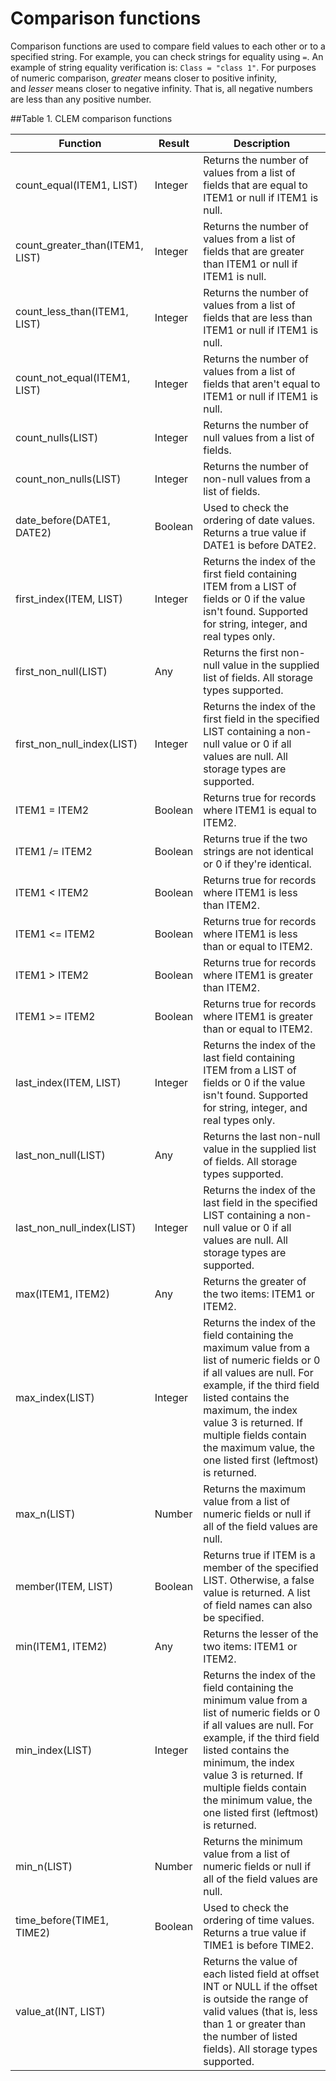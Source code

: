 Comparison functions
====================

Comparison functions are used to compare field values to each other or to a specified string.
For example, you can check strings for equality using `=`. An example of string equality verification is: `Class = "class 1"`.
For purposes of numeric comparison, *greater* means closer to positive infinity, and *lesser* means closer to negative infinity. That is, all negative numbers are less than any positive number.

##Table 1. CLEM comparison functions

| Function                   | Result  | Description                                                                                                                                               |
|----------------------------|---------|-----------------------------------------------------------------------------------------------------------------------------------------------------------|
| count_equal(ITEM1, LIST)   | Integer | Returns the number of values from a list of fields that are equal to ITEM1 or null if ITEM1 is null.                                                       |
| count_greater_than(ITEM1, LIST) | Integer | Returns the number of values from a list of fields that are greater than ITEM1 or null if ITEM1 is null.                                                   |
| count_less_than(ITEM1, LIST)    | Integer | Returns the number of values from a list of fields that are less than ITEM1 or null if ITEM1 is null.                                                      |
| count_not_equal(ITEM1, LIST)    | Integer | Returns the number of values from a list of fields that aren't equal to ITEM1 or null if ITEM1 is null.                                                    |
| count_nulls(LIST)               | Integer | Returns the number of null values from a list of fields.                                                                                                   |
| count_non_nulls(LIST)           | Integer | Returns the number of non-null values from a list of fields.                                                                                               |
| date_before(DATE1, DATE2)       | Boolean | Used to check the ordering of date values. Returns a true value if DATE1 is before DATE2.                                                                  |
| first_index(ITEM, LIST)         | Integer | Returns the index of the first field containing ITEM from a LIST of fields or 0 if the value isn't found. Supported for string, integer, and real types only.|
| first_non_null(LIST)            | Any     | Returns the first non-null value in the supplied list of fields. All storage types supported.                                                              |
| first_non_null_index(LIST)      | Integer | Returns the index of the first field in the specified LIST containing a non-null value or 0 if all values are null. All storage types are supported.        |
| ITEM1 = ITEM2                   | Boolean | Returns true for records where ITEM1 is equal to ITEM2.                                                                                                    |
| ITEM1 /= ITEM2                  | Boolean | Returns true if the two strings are not identical or 0 if they're identical.                                                                               |
| ITEM1 < ITEM2                   | Boolean | Returns true for records where ITEM1 is less than ITEM2.                                                                                                   |
| ITEM1 <= ITEM2                  | Boolean | Returns true for records where ITEM1 is less than or equal to ITEM2.                                                                                       |
| ITEM1 > ITEM2                   | Boolean | Returns true for records where ITEM1 is greater than ITEM2.                                                                                                |
| ITEM1 >= ITEM2                  | Boolean | Returns true for records where ITEM1 is greater than or equal to ITEM2.                                                                                    |
| last_index(ITEM, LIST)          | Integer | Returns the index of the last field containing ITEM from a LIST of fields or 0 if the value isn't found. Supported for string, integer, and real types only.|
| last_non_null(LIST)             | Any     | Returns the last non-null value in the supplied list of fields. All storage types supported.                                                               |
| last_non_null_index(LIST)       | Integer | Returns the index of the last field in the specified LIST containing a non-null value or 0 if all values are null. All storage types are supported.         |
| max(ITEM1, ITEM2)               | Any     | Returns the greater of the two items: ITEM1 or ITEM2.                                                                                                      |
| max_index(LIST)                 | Integer | Returns the index of the field containing the maximum value from a list of numeric fields or 0 if all values are null. For example, if the third field listed contains the maximum, the index value 3 is returned. If multiple fields contain the maximum value, the one listed first (leftmost) is returned.|
| max_n(LIST)                     | Number  | Returns the maximum value from a list of numeric fields or null if all of the field values are null.                                                       |
| member(ITEM, LIST)              | Boolean | Returns true if ITEM is a member of the specified LIST. Otherwise, a false value is returned. A list of field names can also be specified.                 |
| min(ITEM1, ITEM2)               | Any     | Returns the lesser of the two items: ITEM1 or ITEM2.                                                                                                       |
| min_index(LIST)                 | Integer | Returns the index of the field containing the minimum value from a list of numeric fields or 0 if all values are null. For example, if the third field listed contains the minimum, the index value 3 is returned. If multiple fields contain the minimum value, the one listed first (leftmost) is returned.|
| min_n(LIST)                     | Number  | Returns the minimum value from a list of numeric fields or null if all of the field values are null.                                                       |
| time_before(TIME1, TIME2)       | Boolean | Used to check the ordering of time values. Returns a true value if TIME1 is before TIME2.                                                                  |
| value_at(INT, LIST)             |         | Returns the value of each listed field at offset INT or NULL if the offset is outside the range of valid values (that is, less than 1 or greater than the number of listed fields). All storage types supported. |
